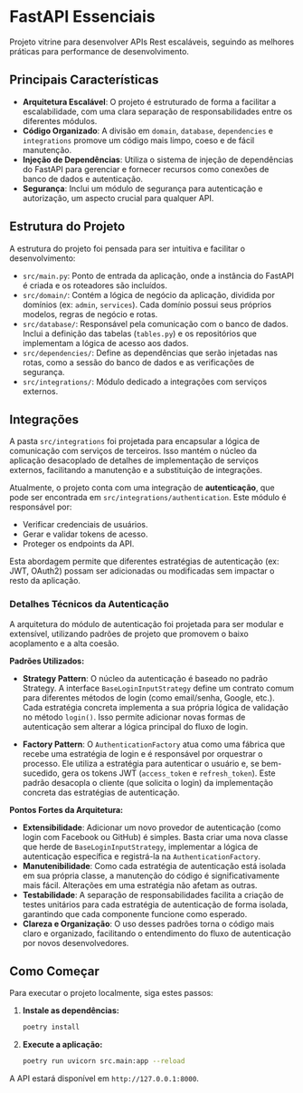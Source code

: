 # FastAPI Essenciais

Projeto vitrine para desenvolver APIs Rest escaláveis, seguindo as melhores práticas para performance de desenvolvimento.

## Principais Características

*   **Arquitetura Escalável**: O projeto é estruturado de forma a facilitar a escalabilidade, com uma clara separação de responsabilidades entre os diferentes módulos.
*   **Código Organizado**: A divisão em `domain`, `database`, `dependencies` e `integrations` promove um código mais limpo, coeso e de fácil manutenção.
*   **Injeção de Dependências**: Utiliza o sistema de injeção de dependências do FastAPI para gerenciar e fornecer recursos como conexões de banco de dados e autenticação.
*   **Segurança**: Inclui um módulo de segurança para autenticação e autorização, um aspecto crucial para qualquer API.

## Estrutura do Projeto

A estrutura do projeto foi pensada para ser intuitiva e facilitar o desenvolvimento:

*   `src/main.py`: Ponto de entrada da aplicação, onde a instância do FastAPI é criada e os roteadores são incluídos.
*   `src/domain/`: Contém a lógica de negócio da aplicação, dividida por domínios (ex: `admin`, `services`). Cada domínio possui seus próprios modelos, regras de negócio e rotas.
*   `src/database/`: Responsável pela comunicação com o banco de dados. Inclui a definição das tabelas (`tables.py`) e os repositórios que implementam a lógica de acesso aos dados.
*   `src/dependencies/`: Define as dependências que serão injetadas nas rotas, como a sessão do banco de dados e as verificações de segurança.
*   `src/integrations/`: Módulo dedicado a integrações com serviços externos.

## Integrações

A pasta `src/integrations` foi projetada para encapsular a lógica de comunicação com serviços de terceiros. Isso mantém o núcleo da aplicação desacoplado de detalhes de implementação de serviços externos, facilitando a manutenção e a substituição de integrações.

Atualmente, o projeto conta com uma integração de **autenticação**, que pode ser encontrada em `src/integrations/authentication`. Este módulo é responsável por:

*   Verificar credenciais de usuários.
*   Gerar e validar tokens de acesso.
*   Proteger os endpoints da API.

Esta abordagem permite que diferentes estratégias de autenticação (ex: JWT, OAuth2) possam ser adicionadas ou modificadas sem impactar o resto da aplicação.

### Detalhes Técnicos da Autenticação

A arquitetura do módulo de autenticação foi projetada para ser modular e extensível, utilizando padrões de projeto que promovem o baixo acoplamento e a alta coesão.

**Padrões Utilizados:**

*   **Strategy Pattern**: O núcleo da autenticação é baseado no padrão Strategy. A interface `BaseLoginInputStrategy` define um contrato comum para diferentes métodos de login (como email/senha, Google, etc.). Cada estratégia concreta implementa a sua própria lógica de validação no método `login()`. Isso permite adicionar novas formas de autenticação sem alterar a lógica principal do fluxo de login.

*   **Factory Pattern**: O `AuthenticationFactory` atua como uma fábrica que recebe uma estratégia de login e é responsável por orquestrar o processo. Ele utiliza a estratégia para autenticar o usuário e, se bem-sucedido, gera os tokens JWT (`access_token` e `refresh_token`). Este padrão desacopla o cliente (que solicita o login) da implementação concreta das estratégias de autenticação.

**Pontos Fortes da Arquitetura:**

*   **Extensibilidade**: Adicionar um novo provedor de autenticação (como login com Facebook ou GitHub) é simples. Basta criar uma nova classe que herde de `BaseLoginInputStrategy`, implementar a lógica de autenticação específica e registrá-la na `AuthenticationFactory`.
*   **Manutenibilidade**: Como cada estratégia de autenticação está isolada em sua própria classe, a manutenção do código é significativamente mais fácil. Alterações em uma estratégia não afetam as outras.
*   **Testabilidade**: A separação de responsabilidades facilita a criação de testes unitários para cada estratégia de autenticação de forma isolada, garantindo que cada componente funcione como esperado.
*   **Clareza e Organização**: O uso desses padrões torna o código mais claro e organizado, facilitando o entendimento do fluxo de autenticação por novos desenvolvedores.

## Como Começar

Para executar o projeto localmente, siga estes passos:

1.  **Instale as dependências:**
    ```bash
    poetry install
    ```
2.  **Execute a aplicação:**
    ```bash
    poetry run uvicorn src.main:app --reload
    ```

A API estará disponível em `http://127.0.0.1:8000`.
